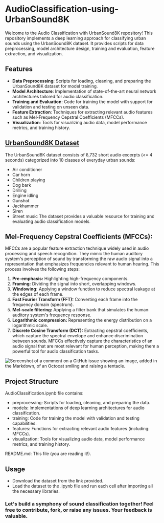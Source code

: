 # AudioClassification-using-UrbanSound8K
Welcome to the Audio Classification with UrbanSound8K repository! This repository implements a deep learning approach for classifying urban sounds using the UrbanSound8K dataset. It provides scripts for data preprocessing, model architecture design, training and evaluation, feature extraction, and visualization.

## Features
- **Data Preprocessing**: Scripts for loading, cleaning, and preparing the UrbanSound8K dataset for model training.
- **Model Architecture**: Implementation of state-of-the-art neural network architectures tailored for audio classification.
- **Training and Evaluation**: Code for training the model with support for validation and testing on unseen data.
- **Feature Extraction**: Techniques for extracting relevant audio features such as Mel-Frequency Cepstral Coefficients (MFCCs).
- **Visualization**: Tools for visualizing audio data, model performance metrics, and training history.

## [UrbanSound8K Dataset](https://www.youtube.com/redirect?event=video_description&redir_token=QUFFLUhqay1VME1ud2JweEx5MC1Fc0EzM2JMaDhRNk1NQXxBQ3Jtc0ttdFZRRWsyTlRpYVp2cnBxLVo1OGdxUTMyZXRxT2QwNXl3ZHQtdHdHV2x5Undlcm1TRXhUbXFudThKYkc4dEtfMG56MUtYa01fNnhrbkZfTFQwNnc5Q2hDOUR0NFhWQzhaSFNoaUtlWDVfMjdkdWZqUQ&q=https%3A%2F%2Furbansounddataset.weebly.com%2Fdownload-urbansound8k.html&v=cqndT517NcQ)
The UrbanSound8K dataset consists of 8,732 short audio excerpts (<= 4 seconds) categorized into 10 classes of everyday urban sounds:
- Air conditioner
- Car horn
- Children playing
- Dog bark
- Drilling
- Engine idling
- Gunshot
- Jackhammer
- Siren
- Street music
The dataset provides a valuable resource for training and evaluating audio classification models.

## Mel-Frequency Cepstral Coefficients (MFCCs):
MFCCs are a popular feature extraction technique widely used in audio processing and speech recognition. They mimic the human auditory system's perception of sound by transforming the raw audio signal into a representation that emphasizes frequencies relevant to human hearing. This process involves the following steps:
1. **Pre-emphasis:** Highlighting high-frequency components.
2. **Framing:** Dividing the signal into short, overlapping windows.
3. **Windowing:** Applying a window function to reduce spectral leakage at the edges of each frame.
4. **Fast Fourier Transform (FFT):** Converting each frame into the frequency domain (spectrum).
5. **Mel-scale filtering:** Applying a filter bank that simulates the human auditory system's frequency response.
6. **Logarithmic compression:** Representing the energy distribution on a logarithmic scale.
7. **Discrete Cosine Transform (DCT):** Extracting cepstral coefficients, which capture the spectral envelope and enhance discrimination between sounds.
MFCCs effectively capture the characteristics of an audio signal that are most relevant for human perception, making them a powerful tool for audio classification tasks.

![Screenshot of a comment on a GitHub issue showing an image, added in the Markdown, of an Octocat smiling and raising a tentacle.](https://www.researchgate.net/publication/335398843/figure/fig1/AS:796124961058818@1566822390492/MFCC-mel-frequency-cepstral-coefficients-characteristic-vectors-extraction-flow.png)

## Project Structure

AudioClassification.ipynb file contains:
- preprocessing: Scripts for loading, cleaning, and preparing the data.
- models: Implementations of deep learning architectures for audio classification.
- training: Code for training the model with validation and testing capabilities.
- features: Functions for extracting relevant audio features (including MFCCs).
- visualization: Tools for visualizing audio data, model performance metrics, and training history.
  
README.md: This file (you are reading it!).

## Usage
- Download the dataset from the link provided.
- Load the dataset to the .ipynb file and run each cell after importing all the necessary libraries.

### Let's build a symphony of sound classification together! Feel free to contribute, fork, or raise any issues. Your feedback is valuable.

